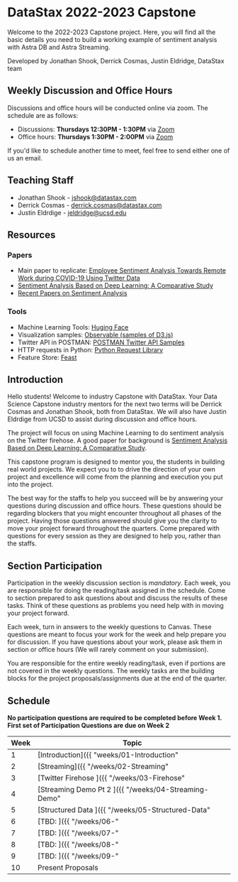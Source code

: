 # DataStax 2022-2023 Capstone

Welcome to the 2022-2023 Capstone project. Here, you will find all
the basic details you need to build a working example of sentiment
analysis with Astra DB and Astra Streaming.

Developed by Jonathan Shook, Derrick Cosmas, Justin Eldridge, DataStax team

## Weekly Discussion and  Office Hours

Discussions and office hours will be conducted online via zoom. The schedule are as follows:
* Discussions: **Thursdays 12:30PM - 1:30PM** via [Zoom]()
* Office hours: **Thursdays 1:30PM - 2:00PM** via [Zoom]()

If you'd like to schedule another time to meet, feel free to send either one of us an email. 

## Teaching Staff

* Jonathan Shook - jshook@datastax.com
* Derrick Cosmas - derrick.cosmas@datastax.com
* Justin Eldrdige - jeldridge@ucsd.edu

## Resources

### Papers

* Main paper to replicate: [Employee Sentiment Analysis Towards Remote Work during COVID-19 Using
Twitter Data](https://inass.org/wp-content/uploads/2021/12/2022022808.pdf)
* [Sentiment Analysis Based on Deep Learning: A Comparative Study](https://arxiv.org/ftp/arxiv/papers/2006/2006.03541.pdf)
* [Recent Papers on Sentiment Analysis](https://www.paperdigest.org/2020/05/recent-papers-on-sentiment-analysis/)

### Tools

* Machine Learning Tools: [Huging Face](https://huggingface.co/docs/transformers/index)
* Visualization samples: [Observable (samples of D3.js)](https://observablehq.com/explore)
* Twitter API in POSTMAN: [POSTMAN Twitter API Samples](https://t.co/twitter-api-postman)
* HTTP requests in Python: [Python Request Library](https://realpython.com/python-requests/#the-get-request)
* Feature Store: [Feast](https://feast.dev/blog/what-is-a-feature-store/)

## Introduction

Hello students! Welcome to industry Capstone with DataStax. Your Data Science Capstone industry mentors for the next two terms will be Derrick Cosmas and Jonathan Shook, both from DataStax. We will also have Justin Eldrdige from UCSD to assist during discussion and office hours.

The project will focus on using Machine Learning to do sentiment analysis on the Twitter firehose. A good paper for background is [Sentiment Analysis Based on Deep Learning: A Comparative Study](https://arxiv.org/ftp/arxiv/papers/2006/2006.03541.pdf).

This capstone program is designed to mentor you, the students in building real world projects. We expect you to to drive the direction of your own project and excellence will come from the planning and execution you put into the project. 

The best way for the staffs to help you succeed will be by answering your questions during discussion and office hours. These questions should be regarding blockers that you might encounter throughout all phases of the project. Having those questions answered should give you the clarity to move your project forward throughout the quarters. Come prepared with questions for every session as they are designed to help you, rather than the staffs.

## Section Participation

Participation in the weekly discussion section is *mandatory*. Each
week, you are responsible for doing the reading/task assigned in the
schedule. Come to section prepared to ask questions about
and discuss the results of these tasks. Think of these questions as problems 
you need help with in moving your project forward.

Each week, turn in answers to the weekly questions to Canvas. These
questions are meant to focus your work for the week and help prepare
you for discussion. If you have questions about your work, please ask
them in section or office hours (We will rarely comment on your
submission).

You are responsible for the entire weekly reading/task, even if
portions are not covered in the weekly questions. The weekly tasks are
the building blocks for the project proposals/assignments due at the
end of the quarter.

## Schedule

**No participation questions are required to be completed before Week 1. 
First set of Participation Questions are due on Week 2**

|Week|Topic|
|--|--|
|1|[Introduction]({{ "weeks/01-Introduction" | absolute_url }})|
|2|[Streaming]({{ "/weeks/02-Streaming" | absolute_url }})|
|3|[Twitter Firehose ]({{ "/weeks/03-Firehose" | absolute_url }})|
|4|[Streaming Demo Pt 2 ]({{ "/weeks/04-Streaming-Demo" | absolute_url }})|
|5|[Structured Data ]({{ "/weeks/05-Structured-Data" | absolute_url }})|
|6|[TBD: ]({{ "/weeks/06-" | absolute_url }})|
|7|[TBD: ]({{ "/weeks/07-" | absolute_url }})|
|8|[TBD: ]({{ "/weeks/08-" | absolute_url }})|
|9|[TBD: ]({{ "/weeks/09-" | absolute_url }})|
|10|Present Proposals|
